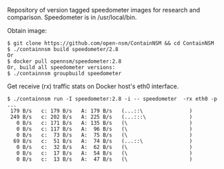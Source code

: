 Repository of version tagged speedometer images for research and comparison.
Speedometer is in /usr/local/bin.

Obtain image:

```
$ git clone https://github.com/open-nsm/ContainNSM && cd ContainNSM
$ ./containnsm build speedometer/2.8
Or
$ docker pull opennsm/speedometer:2.8
Or, build all speedometer versions:
$ ./containnsm groupbuild speedometer
```

Get receive (rx) traffic stats on Docker host's eth0 interface.

```
$ ./containnsm run -I speedometer:2.8 -i -- speedometer  -rx eth0 -p
...
 179 B/s   c: 179 B/s   A: 179 B/s   (...::\               )
 249 B/s   c: 202 B/s   A: 225 B/s   (...:::\              )
   0 B/s   c: 171 B/s   A: 135 B/s   (\                    )
   0 B/s   c: 117 B/s   A:  96 B/s   (\                    )
   0 B/s   c:  73 B/s   A:  75 B/s   (\                    )
  69 B/s   c:  51 B/s   A:  74 B/s   (...::\               )
   0 B/s   c:  32 B/s   A:  62 B/s   (\                    )
   0 B/s   c:  17 B/s   A:  54 B/s   (\                    )
   0 B/s   c:  13 B/s   A:  47 B/s   (\                    )
```
